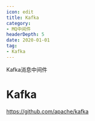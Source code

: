 ```yaml
---
icon: edit
title: Kafka
category: 
- MQ中间件
headerDepth: 5
date: 2020-01-01
tag:
- Kafka
---
```


Kafka消息中间件

<!-- more -->

# Kafka

<https://github.com/apache/kafka>
